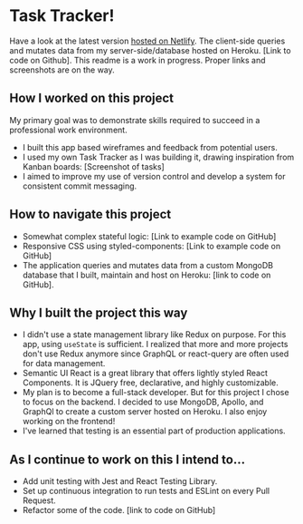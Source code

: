 # Task Tracker!

Have a look at the latest version [hosted on Netlify](https://gtasktracker.netlify.app/).
The client-side queries and mutates data from my server-side/database hosted on Heroku. [Link to code on Github].
This readme is a work in progress. Proper links and screenshots are on the way.

## How I worked on this project

My primary goal was to demonstrate skills required to succeed in a professional work environment.

- I built this app based wireframes and feedback from potential users.
- I used my own Task Tracker as I was building it, drawing inspiration from Kanban boards: [Screenshot of tasks]
- I aimed to improve my use of version control and develop a system for consistent commit messaging.

## How to navigate this project

- Somewhat complex stateful logic: [Link to example code on GitHub]
- Responsive CSS using styled-components: [Link to example code on GitHub]
- The application queries and mutates data from a custom MongoDB database that I built, maintain and host on Heroku: [link to code on GitHub].

## Why I built the project this way

- I didn't use a state management library like Redux on purpose. For this app, using `useState` is
  sufficient. I realized that more and more projects don't use Redux anymore since GraphQL or
  react-query are often used for data management.
- Semantic UI React is a great library that offers lightly styled React Components. It is JQuery free, declarative, and highly customizable.
- My plan is to become a full-stack developer. But for this project I chose to focus on the
  backend. I decided to use MongoDB, Apollo, and GraphQl to create a custom server hosted on Heroku. I also
  enjoy working on the frontend!
- I've learned that testing is an essential part of production applications.

## As I continue to work on this I intend to...

- Add unit testing with Jest and React Testing Library.
- Set up continuous integration to run tests and ESLint on every Pull Request.
- Refactor some of the code. [link to code on GitHub]
